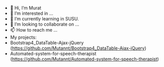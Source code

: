 - 👋 Hi, I’m Murat
- 👀 I’m interested in ...
- 🌱 I’m currently learning in SUSU.
- 💞️ I’m looking to collaborate on ...
- 📫 How to reach me ...
- My projects:
- Bootstrap4_DataTable-Ajax-jQuery (https://github.com/Mutannt/Bootstrap4_DataTable-Ajax-jQuery)
- Automated-system-for-speech-therapist (https://github.com/Mutannt/Automated-system-for-speech-therapist)
<!---
Mutannt/Mutannt is a ✨ special ✨ repository because its `README.md` (this file) appears on your GitHub profile.
You can click the Preview link to take a look at your changes.
--->
